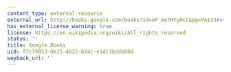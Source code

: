 ```yaml
---
content_type: external-resource
external_url: http://books.google.com/books?id=mF_me7HYyHcC&pg=PA133#v=onepage
has_external_license_warning: true
license: https://en.wikipedia.org/wiki/All_rights_reserved
status: ''
title: Google Books
uid: f7c79853-0e35-4b22-b24c-e1dc3bddb08d
wayback_url: ''
---
```

